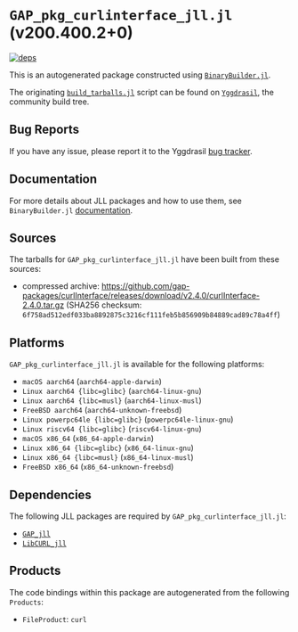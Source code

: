 # `GAP_pkg_curlinterface_jll.jl` (v200.400.2+0)

[![deps](https://juliahub.com/docs/GAP_pkg_curlinterface_jll/deps.svg)](https://juliahub.com/ui/Packages/General/GAP_pkg_curlinterface_jll/)

This is an autogenerated package constructed using [`BinaryBuilder.jl`](https://github.com/JuliaPackaging/BinaryBuilder.jl).

The originating [`build_tarballs.jl`](https://github.com/JuliaPackaging/Yggdrasil/blob/a30ceadfd6bd4187bcd102eaefe55c672883b7a4/G/GAP_pkg/GAP_pkg_curlinterface/build_tarballs.jl) script can be found on [`Yggdrasil`](https://github.com/JuliaPackaging/Yggdrasil/), the community build tree.

## Bug Reports

If you have any issue, please report it to the Yggdrasil [bug tracker](https://github.com/JuliaPackaging/Yggdrasil/issues).

## Documentation

For more details about JLL packages and how to use them, see `BinaryBuilder.jl` [documentation](https://docs.binarybuilder.org/stable/jll/).

## Sources

The tarballs for `GAP_pkg_curlinterface_jll.jl` have been built from these sources:

* compressed archive: https://github.com/gap-packages/curlInterface/releases/download/v2.4.0/curlInterface-2.4.0.tar.gz (SHA256 checksum: `6f758ad512edf033ba8892875c3216cf111feb5b856909b84889cad89c78a4ff`)

## Platforms

`GAP_pkg_curlinterface_jll.jl` is available for the following platforms:

* `macOS aarch64` (`aarch64-apple-darwin`)
* `Linux aarch64 {libc=glibc}` (`aarch64-linux-gnu`)
* `Linux aarch64 {libc=musl}` (`aarch64-linux-musl`)
* `FreeBSD aarch64` (`aarch64-unknown-freebsd`)
* `Linux powerpc64le {libc=glibc}` (`powerpc64le-linux-gnu`)
* `Linux riscv64 {libc=glibc}` (`riscv64-linux-gnu`)
* `macOS x86_64` (`x86_64-apple-darwin`)
* `Linux x86_64 {libc=glibc}` (`x86_64-linux-gnu`)
* `Linux x86_64 {libc=musl}` (`x86_64-linux-musl`)
* `FreeBSD x86_64` (`x86_64-unknown-freebsd`)

## Dependencies

The following JLL packages are required by `GAP_pkg_curlinterface_jll.jl`:

* [`GAP_jll`](https://github.com/JuliaBinaryWrappers/GAP_jll.jl)
* [`LibCURL_jll`](https://github.com/JuliaBinaryWrappers/LibCURL_jll.jl)

## Products

The code bindings within this package are autogenerated from the following `Products`:

* `FileProduct`: `curl`
